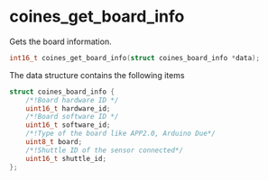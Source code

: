 # coines_get_board_info
Gets the board information.

```C
int16_t coines_get_board_info(struct coines_board_info *data);
```

The data structure contains the following items 

```C
struct coines_board_info {
	/*!Board hardware ID */
	uint16_t hardware_id;
	/*!Board software ID */
	uint16_t software_id;
	/*!Type of the board like APP2.0, Arduino Due*/
	uint8_t board;
	/*!Shuttle ID of the sensor connected*/
	uint16_t shuttle_id;
};
```